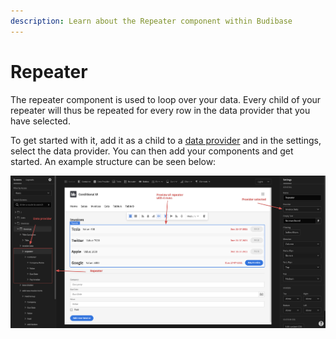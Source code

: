 ```yaml
---
description: Learn about the Repeater component within Budibase
---
```


# Repeater

The repeater component is used to loop over your data. Every child of your repeater will thus be repeated for every row in the data provider that you have selected.

To get started with it, add it as a child to a [data provider](data-provider.md) and in the settings, select the data provider. You can then add your components and get started. An example structure can be seen below:

![The different parts of the repeater](../../.gitbook/assets/repeaterstructure.png)



